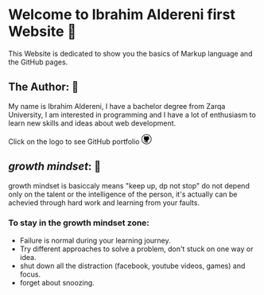 # Welcome to Ibrahim Aldereni first Website 🔗
This Website is dedicated to show you the basics of Markup language and the GitHub pages.

## The Author: 👨
My name is Ibrahim Aldereni, I have a bachelor degree from Zarqa University, I am interested in programming and I have a lot of enthusiasm to learn new skills and ideas about web development.

Click on the logo to see GitHub portfolio [![git logo](https://github.com/Ibrahim-Aldereni/reading-notes/blob/main/git.png)](https://github.com/Ibrahim-Aldereni)

## _growth mindset_: 🧠
growth mindset is basiccaly means "keep up, dp not stop" do not depend only on the talent or the intelligence of the person, it's actually can be achevied through hard work and learning from your faults.

### To stay in the growth mindset zone:
- Failure is normal during your learning journey.
- Try different approaches to solve a problem, don't stuck on one way or idea.
- shut down all the distraction (facebook, youtube videos, games) and focus.
- forget about snoozing.

